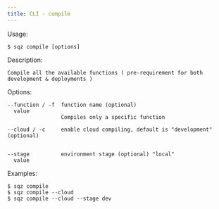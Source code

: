 ```yaml
---
title: CLI - compile
---
```

 
 Usage: 

    $ sqz compile [options]

 Description:

    Compile all the available functions ( pre-requirement for both development & deployments )

 Options:

    --function / -f  function name (optional)
      value
                     Compiles only a specific function
 
    --cloud / -c     enable cloud compiling, default is "development" (optional)

 
    --stage          environment stage (optional) "local"
      value
 

 Examples:

    $ sqz compile 
    $ sqz compile --cloud
    $ sqz compile --cloud --stage dev
